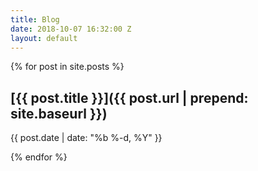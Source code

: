 ```yaml
---
title: Blog
date: 2018-10-07 16:32:00 Z
layout: default
---
```


{% for post in site.posts %}
## [{{ post.title }}]({{ post.url | prepend: site.baseurl }})

{{ post.date | date: "%b %-d, %Y" }}

{% endfor %}
